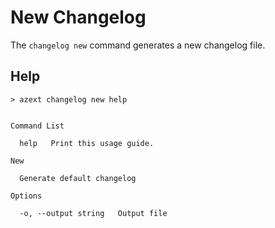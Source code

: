 # New Changelog

The `changelog new` command generates a new changelog file.

## Help

```text
> azext changelog new help
```

[//]: # "#help-definition[command=changelog,new,help]"

```text

Command List

  help   Print this usage guide.

New

  Generate default changelog

Options

  -o, --output string   Output file

```

[//]: # "#help-definition[end]"
